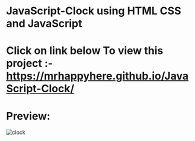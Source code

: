 # JavaScript-Clock using HTML CSS and JavaScript

# Click on link below To view this project :-  https://mrhappyhere.github.io/JavaScript-Clock/



# Preview:
![clock](https://user-images.githubusercontent.com/80676763/172301191-762be00d-63c7-43f8-97ec-830aca87db7e.jpg)
